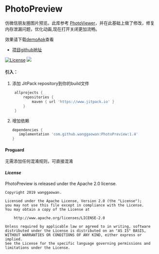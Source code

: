 # PhotoPreview
仿微信朋友圈图片预览。此库参考 [PhotoViewer](https://github.com/wanglu1209/PhotoViewer)，并在此基础上做了修改，修复内存泄漏问题，优化动画,现在打开关闭更加流畅。

效果请下载[demoApk](/app-debug.apk)查看

* [项目github地址](https://github.com/wanggaowan/PhotoPreview)

[![License](https://img.shields.io/badge/license-Apache%202-4EB1BA.svg)](https://www.apache.org/licenses/LICENSE-2.0.html)
[![](https://jitpack.io/v/wanggaowan/PhotoPreview.svg)](https://jitpack.io/#wanggaowan/PhotoPreview)

#### 引入：
1. 添加 JitPack repository到你的build文件
      ```groovy
       allprojects {
           repositories {
               maven { url 'https://www.jitpack.io' }
           }
       }
      ```

2. 增加依赖
      ```groovy
      dependencies {
         implementation 'com.github.wanggaowan:PhotoPreview:1.4'
      }
      ```

#### Proguard
无需添加任何混淆规则，可直接混淆

#### *License*
PhotoPreview is released under the Apache 2.0 license.
```TEXT
Copyright 2019 wanggaowan.

Licensed under the Apache License, Version 2.0 (the "License");
you may not use this file except in compliance with the License.
You may obtain a copy of the License at

    http://www.apache.org/licenses/LICENSE-2.0

Unless required by applicable law or agreed to in writing, software
distributed under the License is distributed on an "AS IS" BASIS,
WITHOUT WARRANTIES OR CONDITIONS OF ANY KIND, either express or implied.
See the License for the specific language governing permissions and
limitations under the License.
```